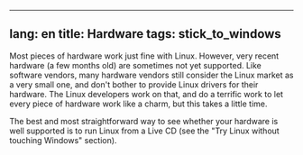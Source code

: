 

---
lang: en
title: Hardware
tags: stick_to_windows
---

Most pieces of hardware work just fine with Linux. However, very 
recent hardware (a few months old) are sometimes not yet supported. Like 
software vendors, many hardware vendors still consider the Linux market 
as a very small one, and don't bother to provide Linux drivers for their 
hardware. The Linux developers work on that, and do a terrific work to 
let every piece of hardware work like a charm, but this takes a little 
time.

The best and most straightforward way to see whether your 
hardware is well supported is to run Linux from a Live CD (see the 
"Try Linux without touching Windows" section).

